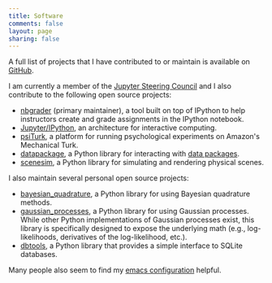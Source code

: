```yaml
---
title: Software
comments: false
layout: page
sharing: false
---
```


A full list of projects that I have contributed to or maintain is available on [GitHub](https://github.com/jhamrick?tab=repositories).

I am currently a member of the [Jupyter Steering Council](https://github.com/ipython/ipython/wiki/IPEP-29:-Project-Governance) and I also contribute to the following open source projects:

* [nbgrader](https://github.com/jupyter/nbgrader) (primary maintainer), a tool built on top
  of IPython to help instructors create and grade assignments in the
  IPython notebook.
* [Jupyter/IPython](http://jupyter.org/), an architecture for interactive
  computing.
* [psiTurk](http://psiturk.org/), a platform for running psychological
  experiments on Amazon's Mechanical Turk.
* [datapackage](https://github.com/tryggvib/datapackage), a Python
  library for interacting with
  [data packages](http://dataprotocols.org/data-packages/).
* [scenesim](http://web.mit.edu/~pbatt/www/scenesim-doc/), a Python
  library for simulating and rendering physical scenes.

I also maintain several personal open source projects:

* [bayesian_quadrature](http://jhamrick.github.io/bayesian-quadrature/),
  a Python library for using Bayesian quadrature methods.
* [gaussian_processes](http://jhamrick.github.io/gaussian_processes/), a
  Python library for using Gaussian processes. While other Python
  implementations of Gaussian processes exist, this library is
  specifically designed to expose the underlying math (e.g.,
  log-likelihoods, derivatives of the log-likelihood, etc.).
* [dbtools](http://jhamrick.github.io/dbtools/), a Python library that
  provides a simple interface to SQLite databases.

Many people also seem to find my
[emacs configuration](https://github.com/jhamrick/emacs) helpful.
